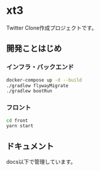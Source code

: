 # xt3

Twitter Clone作成プロジェクトです。

## 開発ことはじめ

### インフラ・バックエンド

```bash
docker-compose up -d --build
./gradlew flywayMigrate
./gradlew bootRun
```

### フロント

```bash
cd front
yarn start
```

## ドキュメント

docs以下で管理しています。